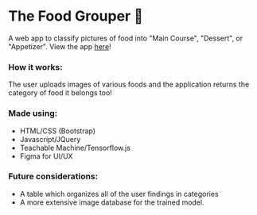 # The Food Grouper 🥘
A web app to classify pictures of food into "Main Course", "Dessert", or "Appetizer". View the app [here](https://the-food-grouper.vercel.app/)!

### How it works:
The user uploads images of various foods and the application returns the category of food it belongs too!

### Made using:
- HTML/CSS (Bootstrap)
- Javascript/JQuery
- Teachable Machine/Tensorflow.js
- Figma for UI/UX

### Future considerations:
- A table which organizes all of the user findings in categories
- A more extensive image database for the trained model. 
